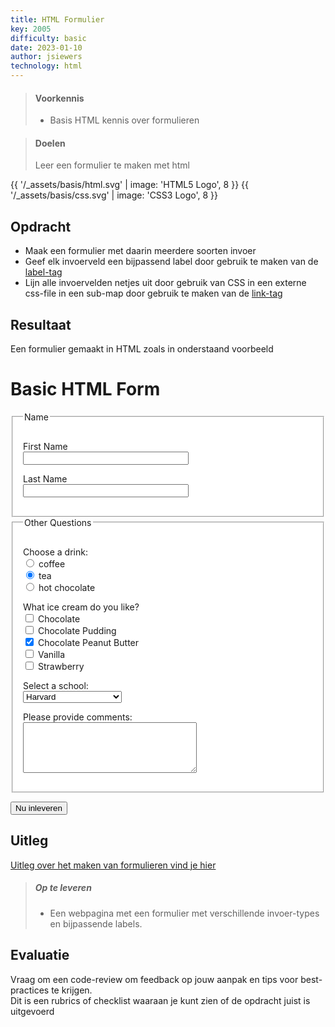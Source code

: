 ```yaml
---
title: HTML Formulier
key: 2005
difficulty: basic
date: 2023-01-10
author: jsiewers
technology: html
---
```


> #### Voorkennis
> * Basis HTML kennis over formulieren

> #### Doelen
> Leer een formulier te maken met html

{{ '/_assets/basis/html.svg' | image: 'HTML5 Logo', 8 }}
{{ '/_assets/basis/css.svg' | image: 'CSS3 Logo', 8 }}

## Opdracht
* Maak een formulier met daarin meerdere soorten invoer
* Geef elk invoerveld een bijpassend label door gebruik te maken van de [label-tag](https://www.w3schools.com/tags/tag_label.asp) 
* Lijn alle invoervelden netjes uit door gebruik van CSS in een externe css-file in een sub-map door gebruik te maken van de  [link-tag](https://www.w3schools.com/tags/tag_link.asp)


## Resultaat
Een formulier gemaakt in HTML zoals in onderstaand voorbeeld

<div class="html">
    <h1>Basic HTML Form</h1>
    <form method="post" action="http://cscie12.dce.harvard.edu/echo">
        <fieldset style="padding:16px;background-color:white">
            <legend>Name</legend>
            <p>
                <label for="fname">First Name </label>
                <br/>
                <input   type="text" name="fname" id="fname" size="30" /> </p>
            <p>
                <label for="lname">Last Name </label>
                <br/>
                <input  type="text" name="lname" id="lname" size="30" /> </p>
        </fieldset>
        <fieldset style="padding:16px;background-color:white">
            <legend>Other Questions</legend>
            <p>
                Choose a drink:
                <br/>
                <input   type="radio" name="drink" id="coffee" value="coffee" />
                <label for="coffee">coffee</label>
                <br/>
                <input  checked="checked" type="radio" name="drink" id="tea" value="tea" />
                <label for="tea">tea</label>
                <br/>
                <input   type="radio" name="drink" id="hotchoc" value="hot_chocolate" />
                <label for="hotchoc">hot chocolate</label>
                <br/>
            </p>
            <p> What ice cream do you like?
                <br/>
                <input   type="checkbox" name="icecream" id="icecream_chocolate" value="chocolate" />
                <label for="icecream_chocolate">Chocolate</label>
                <br/>
                <input   type="checkbox" name="icecream" id="icecream_hcp" value="herrell's chocolate pudding" />
                <label for="icecream_hcp">Chocolate Pudding</label>
                <br/>
                <input  checked="checked" type="checkbox" name="icecream" id="icecream_cpb" value="chocolate peanut butter" />
                <label for="icecream_cpb">Chocolate Peanut Butter</label>
                <br/>
                <input   type="checkbox" name="icecream" id="icecream_vanilla" value="vanilla" />
                <label for="icecream_vanilla">Vanilla</label>
                <br/>
                <input   type="checkbox" name="icecream" id="icecream_strawberry" value="strawberry" />
                <label for="icecream_strawberry">Strawberry</label>
            </p>
            <p>
                <label for="school">Select a school:</label>
                <br/>
                <select   name="school" id="school">
                    <optgroup label="ACC">
                        <option>Boston College</option>
                        <option>Clemson</option>
                        <option>Duke</option>
                        <option>Florida State</option>
                        <option>Georgia Tech</option>
                        <option>Louiville</option>
                        <option>Miami</option>
                        <option>North Carolina</option>
                        <option>North Carolina State</option>
                        <option>Notre Dame</option>
                        <option>Pitt</option>
                        <option>Syracuse</option>
                        <option>Virginia</option>
                        <option>Virginia Tech</option>
                        <option>Wake Forest</option>
                    </optgroup>
                    <optgroup label="Big 10">
                        <option>Illinois</option>
                        <option>Indiana</option>
                        <option>Iowa</option>
                        <option>Maryland</option>
                        <option>Michigan</option>
                        <option>Michigan State</option>
                        <option>Minnesota</option>
                        <option>Nebraska</option>
                        <option>Northwestern</option>
                        <option>Ohio State</option>
                        <option>Penn State</option>
                        <option>Purdue</option>
                        <option>Rutgers</option>
                        <option>Wisconsin</option>
                    </optgroup>
                    <optgroup label="Big XII">
                        <option>Baylor</option>
                        <option>Iowa State</option>
                        <option>Kansas</option>
                        <option>Kansas State</option>
                        <option>Oklahoma</option>
                        <option>Oklahoma State</option>
                        <option>Texas</option>
                        <option>Texas Christian</option>
                        <option>Texas Tech</option>
                        <option>West Virginia</option>
                    </optgroup>
                    <optgroup label="Ivy League">
                        <option>Brown</option>
                        <option>Columbia</option>
                        <option>Cornell</option>
                        <option>Dartmouth</option>
                        <option selected 00="selected">Harvard</option>
                        <option>Penn </option>
                        <option>Princeton</option>
                        <option>Yale</option>
                    </optgroup>
                    <optgroup label="Pac 12">
                        <option>Arizona</option>
                        <option>Arizona State</option>
                        <option>California</option>
                        <option>Colorado</option>
                        <option>Oregon</option>
                        <option>Oregon State</option>
                        <option>Stanford</option>
                        <option>UCLA</option>
                        <option>USC</option>
                        <option>Utah</option>
                        <option>Washington</option>
                        <option>Washington State</option>
                    </optgroup>
                </select>
            </p>
            <p>
                <label for="comments">Please provide comments:</label>
                <br/>
                <textarea   rows="5" cols="32" name="comments" id="comments"></textarea>
            </p>
        </fieldset>
        <p>
            <input type="submit" value="Nu inleveren"/>
        </p>
    </form>
</div>

## Uitleg 
[Uitleg over het maken van formulieren vind je hier](https://www.edutorial.nl/html/formulieren/#formulieren)

> ##### Op te leveren
> * Een webpagina met een formulier met verschillende invoer-types en bijpassende labels.

## Evaluatie
Vraag om een code-review om feedback op jouw aanpak en tips voor best-practices te krijgen.<br>
Dit is een rubrics of checklist waaraan je kunt zien of de opdracht juist is uitgevoerd
